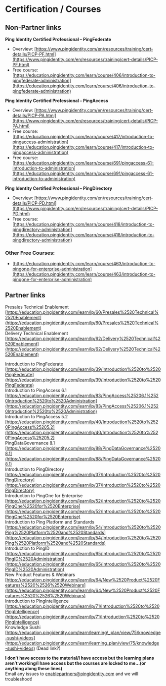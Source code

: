 # Certification / Courses

## Non-Partner links

**Ping Identity Certified Professional – PingFederate** 

* Overview: [https://www.pingidentity.com/en/resources/training/cert-details/PICP-PF.html](https://www.pingidentity.com/en/resources/training/cert-details/PICP-PF.html)
* Free course: [https://education.pingidentity.com/learn/course/406/introduction-to-pingfederate-administration](https://education.pingidentity.com/learn/course/406/introduction-to-pingfederate-administration)

**Ping Identity Certified Professional – PingAccess**

* Overview: [https://www.pingidentity.com/en/resources/training/cert-details/PICP-PA.html](https://www.pingidentity.com/en/resources/training/cert-details/PICP-PA.html)
* Free course: [https://education.pingidentity.com/learn/course/417/introduction-to-pingaccess-administration](https://education.pingidentity.com/learn/course/417/introduction-to-pingaccess-administration)
* Free course: [https://education.pingidentity.com/learn/course/691/pingaccess-61-introduction-to-administration](https://education.pingidentity.com/learn/course/691/pingaccess-61-introduction-to-administration)

**Ping Identity Certified Professional – PingDirectory**

* Overview: [https://www.pingidentity.com/en/resources/training/cert-details/PICP-PD.html](https://www.pingidentity.com/en/resources/training/cert-details/PICP-PD.html)
* Free course: [https://education.pingidentity.com/learn/course/418/introduction-to-pingdirectory-administration](https://education.pingidentity.com/learn/course/418/introduction-to-pingdirectory-administration)

### **Other Free Courses:**

* [https://education.pingidentity.com/learn/course/463/introduction-to-pingone-for-enterprise-administration](https://education.pingidentity.com/learn/course/463/introduction-to-pingone-for-enterprise-administration)

## Partner links

Presales Technical Enablement [https://education.pingidentity.com/learn/lp/60/Presales%2520Technical%2520Enablement](https://education.pingidentity.com/learn/lp/60/Presales%2520Technical%2520Enablement)  
Delivery Technical Enablement [https://education.pingidentity.com/learn/lp/62/Delivery%2520Technical%2520Enablement](https://education.pingidentity.com/learn/lp/62/Delivery%2520Technical%2520Enablement)

Introduction to PingFederate [https://education.pingidentity.com/learn/lp/39/Introduction%2520to%2520PingFederate](https://education.pingidentity.com/learn/lp/39/Introduction%2520to%2520PingFederate)  
Introduction to PingAccess 6.1 [https://education.pingidentity.com/learn/lp/83/PingAccess%25206.1%2520Introduction%2520to%2520Administration](https://education.pingidentity.com/learn/lp/83/PingAccess%25206.1%2520Introduction%2520to%2520Administration)  
Introduction to PingAccess 5.2 [https://education.pingidentity.com/learn/lp/40/Introduction%2520to%2520PingAccess%25205.2](https://education.pingidentity.com/learn/lp/40/Introduction%2520to%2520PingAccess%25205.2)  
PingDataGovernance 8.1 [https://education.pingidentity.com/learn/lp/88/PingDataGovernance%25208.1](https://education.pingidentity.com/learn/lp/88/PingDataGovernance%25208.1)  
Introduction to PingDirectory [https://education.pingidentity.com/learn/lp/37/Introduction%2520to%2520PingDirectory](https://education.pingidentity.com/learn/lp/37/Introduction%2520to%2520PingDirectory)  
Introduction to PingOne for Enterprise [https://education.pingidentity.com/learn/lp/52/Introduction%2520to%2520PingOne%2520for%2520Enterprise](https://education.pingidentity.com/learn/lp/52/Introduction%2520to%2520PingOne%2520for%2520Enterprise)  
Introduction to Ping Platform and Standards [https://education.pingidentity.com/learn/lp/54/Introduction%2520to%2520Ping%2520Platform%2520and%2520Standards](https://education.pingidentity.com/learn/lp/54/Introduction%2520to%2520Ping%2520Platform%2520and%2520Standards)  
Introduction to PingID [https://education.pingidentity.com/learn/lp/65/Introduction%2520to%2520PingID%2520Administration](https://education.pingidentity.com/learn/lp/65/Introduction%2520to%2520PingID%2520Administration)  
New Product Features & Webinars [https://education.pingidentity.com/learn/lp/64/New%2520Product%2520Features%2520%2526%2520Webinars](https://education.pingidentity.com/learn/lp/64/New%2520Product%2520Features%2520%2526%2520Webinars)  
Introduction to PingIntelligence [https://education.pingidentity.com/learn/lp/71/Introduction%2520to%2520PingIntelligence](https://education.pingidentity.com/learn/lp/71/Introduction%2520to%2520PingIntelligence)  
Knowledge Sushi [https://education.pingidentity.com/learn/learning\_plan/view/75/knowledge-sushi-videos](https://education.pingidentity.com/learn/learning_plan/view/75/knowledge-sushi-videos) \(Dead link?\)

**I don’t have access to the material/I have access but the learning plans aren’t working/I have access but the courses are locked to me…\(or anything along these lines\)**  
Email any issues to [enablepartners@pingidentity.com](mailto:enablepartners@pingidentity.com) and we will troubleshoot!

